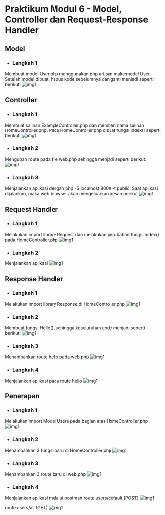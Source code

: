 # Praktikum Modul 6 - Model, Controller dan Request-Response Handler

## Model
* ### Langkah 1
Membuat model User.php menggunakan php artisan make:model User. Setelah model dibuat, hapus kode sebelumnya dan ganti menjadi seperti berikut:
![img1](../screenshot/6-2.png)

## Controller
* ### Langkah 1
Membuat salinan ExampleController.php dan memberi nama salinan HomeController.php. Pada HomeController.php dibuat fungsi index() seperti berikut:
![img1](../screenshot/6-1b.png)
* ### Langkah 2
Mengubah route pada file web.php sehingga menjadi seperti berikut:
![img1](../screenshot/6-2b.png)
* ### Langkah 3
Menjalankan aplikasi dengan php -S localhost:8000 -t public. Saat aplikasi dijalankan, maka web browser akan mengeluarkan pesan berikut
![img1](../screenshot/6-3b.png)

## Request Handler
* ### Langkah 1
Melakukan import library Request dan melakukan perubahan fungsi index() pada HomeController.php
![img1](../screenshot/6-1c2.png)
* ### Langkah 2
Menjalankan aplikasi
![img1](../screenshot/6-2c.png)

## Response Handler
* ### Langkah 1
Melakukan import library Response di HomeController.php
![img1](../screenshot/6-1d.png)
* ### Langkah 2
Membuat fungsi Hello(), sehingga keseluruhan code menjadi seperti berikut:
![img1](../screenshot/6-2d.png)
* ### Langkah 3
Menambahkan route hello pada web.php
![img1](../screenshot/6-3d.png)
* ### Langkah 4
Menjalankan aplikasi pada route hello
![img1](../screenshot/6-4d.png)

## Penerapan
* ### Langkah 1
Melakukan import Model Users pada bagian atas HomeController.php
![img1](../screenshot/6-1e.png)
* ### Langkah 2
Menambahkan 3 fungsi baru di HomeController.php
![img1](../screenshot/6-2e.png)
* ### Langkah 3
Menambahkan 3 route baru di web.php
![img1](../screenshot/6-3e.png)
* ### Langkah 4
Menjalankan aplikasi melalui postman
route users/default (POST)
![img1](../screenshot/6-4e1.png)

route users/all (GET)
![img1](../screenshot/6-4e2.png)

